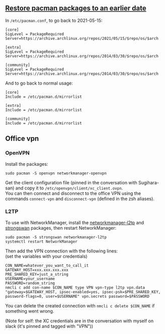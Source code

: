 ## [Restore pacman packages to an earlier date](https://wiki.archlinux.org/title/Downgrading_packages)
In `/etc/pacman.conf`, to go back to 2021-05-15:

```
[core]
SigLevel = PackageRequired
Server=https://archive.archlinux.org/repos/2021/05/15/$repo/os/$arch

[extra]
SigLevel = PackageRequired
Server=https://archive.archlinux.org/repos/2014/03/30/$repo/os/$arch

[community]
SigLevel = PackageRequired
Server=https://archive.archlinux.org/repos/2014/03/30/$repo/os/$arch
```

And to go back to normal usage:
```
[core]
Include = /etc/pacman.d/mirrorlist

[extra]
Include = /etc/pacman.d/mirrorlist

[community]
Include = /etc/pacman.d/mirrorlist
```

## Office vpn
### OpenVPN
Install the packages:
```
sudo pacman -S openvpn networkmanager-openvpn
```

Get the client configuration file (pinned in the conversation with Sugihara-san) and copy it to `/etc/openvpn/client/xc_client.ovpn`.\
You can then connect and disconnect to the office VPN using the commands `connect-vpn` and `disconnect-vpn` (defined in the zsh aliases).

### L2TP
To use with NetworkManager, install the [networkmanager-l2tp](https://archlinux.org/packages/community/x86_64/networkmanager-l2tp/) and [strongswan](https://archlinux.org/packages/community/x86_64/strongswan/) packages, then restart NetworkManager:
```
sudo pacman -S strongswan networkmanager-l2tp
systemctl restart NetworkManager
```

Then add the VPN connection with the following lines:\
(set the variables with your credentials)
```
CON_NAME=whatever_you_want_to_call_it
GATEWAY_HOST=xxx.xxx.xxx.xxx
PRE_SHARED_KEY=just_a_string
USERNAME=your_username
PASSWORD=random_string
nmcli c add con-name $CON_NAME type VPN vpn-type l2tp vpn.data "gateway=$GATEWAY_HOST, ipsec-enabled=yes, ipsec-psk=$PRE_SHARED_KEY, password-flags=0, user=$USERNAME" vpn.secrets password=$PASSWORD
```
You can delete the created connection with `nmcli c delete $CON_NAME` if something went wrong.

(Note for self: the XC credentials are in the conversation with myself on slack (it's pinned and tagged with "VPN"))

